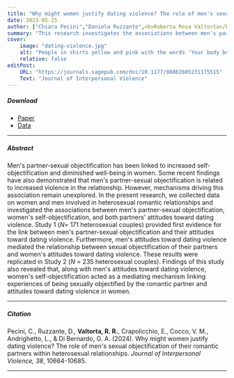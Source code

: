 ```yaml
---
title: "Why might women justify dating violence? The role of men's sexual objectification of their romantic partners within heterosexual relationships"
date: 2023-05-25
author: ["Chiara Pecini","Daniela Ruzzante",<b>Roberta Rosa Valtorta</b>,"Eleonora Crapolicchio","Veronica Margherita Cocco","Luca Andrighetto","Gian Antonio Di Bernardo"]
summary: "This research investigates the associations between men's partner-sexual objectification, women's self-objectification, and both partners' attitudes toward dating violence."
cover:
    image: "dating-violence.jpg"
    alt: "People in shirts yellow and pink with the words 'Your body belongs to you'"
    relative: false
editPost:
    URL: "https://journals.sagepub.com/doi/10.1177/08862605231175515"
    Text: "Journal of Interpersonal Violence"
---
```


##### Download

<ul>

<li><a href="dating-violence.pdf" target="_blank">Paper</a></li>
<li><a href="https://osf.io/c3fqx/?view_only=c9f3540402524aa2b8df30ed0a343639" target="_blank">Data</a></li>

</ul>

---

##### Abstract

Men's partner-sexual objectification has been linked to increased self-objectification and diminished well-being in women. Some recent findings have also demonstrated that men's partner-sexual objectification is related to increased violence in the relationship. However, mechanisms driving this association remain unexplored. In the present research, we collected data on women and men involved in heterosexual romantic relationships and investigated the associations between men's partner-sexual objectification, women's self-objectification, and both partners' attitudes toward dating violence. Study 1 (*N*= 171 heterosexual couples) provided first evidence for the link between men's partner-sexual objectification and their attitudes toward dating violence. Furthermore, men's attitudes toward dating violence mediated the relationship between sexual objectification of their partners and women's attitudes toward dating violence. These results were replicated in Study 2 (*N* = 235 heterosexual couples). Findings of this study also revealed that, along with men's attitudes toward dating violence, women's self-objectification acted as a mediating mechanism linking experiences of being sexually objectified by the romantic partner and attitudes toward dating violence in women.

---

##### Citation

Pecini, C., Ruzzante, D., **Valtorta, R. R.**, Crapolicchio, E., Cocco, V. M., Andrighetto, L., & Di Bernardo, G. A. (2024). Why might women justify dating violence? The role of men's sexual objectification of their romantic partners within heterosexual relationships. *Journal of Interpersonal Violence, 38*, 10664-10685.

---
